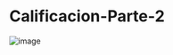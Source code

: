 # Calificacion-Parte-2
![image](https://github.com/CodyMaster8/Calificacion-Parte-2/assets/148461269/4db91e24-1f28-4af8-aed6-4e8ce0e76ffa)
